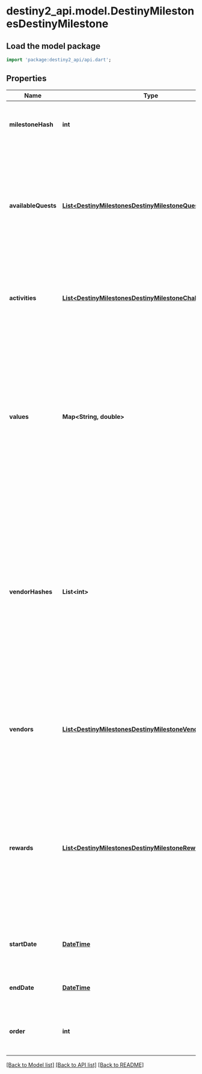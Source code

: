 # destiny2_api.model.DestinyMilestonesDestinyMilestone

## Load the model package
```dart
import 'package:destiny2_api/api.dart';
```

## Properties
Name | Type | Description | Notes
------------ | ------------- | ------------- | -------------
**milestoneHash** | **int** | The unique identifier for the Milestone. Use it to look up the DestinyMilestoneDefinition, so you can combine the other data in this contract with static definition data. | [optional] [default to null]
**availableQuests** | [**List&lt;DestinyMilestonesDestinyMilestoneQuest&gt;**](DestinyMilestonesDestinyMilestoneQuest.md) | Indicates what quests are available for this Milestone. Usually this will be only a single Quest, but some quests have multiple available that you can choose from at any given time. All possible quests for a milestone can be found in the DestinyMilestoneDefinition, but they must be combined with this Live data to determine which one(s) are actually active right now. It is possible for Milestones to not have any quests. | [optional] [default to []]
**activities** | [**List&lt;DestinyMilestonesDestinyMilestoneChallengeActivity&gt;**](DestinyMilestonesDestinyMilestoneChallengeActivity.md) | The currently active Activities in this milestone, when the Milestone is driven by Challenges.  Not all Milestones have Challenges, but when they do this will indicate the Activities and Challenges under those Activities related to this Milestone. | [optional] [default to []]
**values** | **Map&lt;String, double&gt;** | Milestones may have arbitrary key/value pairs associated with them, for data that users will want to know about but that doesn&#39;t fit neatly into any of the common components such as Quests. A good example of this would be - if this existed in Destiny 1 - the number of wins you currently have on your Trials of Osiris ticket. Looking in the DestinyMilestoneDefinition, you can use the string identifier of this dictionary to look up more info about the value, including localized string content for displaying the value. The value in the dictionary is the floating point number. The definition will tell you how to format this number. | [optional] [default to {}]
**vendorHashes** | **List&lt;int&gt;** | A milestone may have one or more active vendors that are \&quot;related\&quot; to it (that provide rewards, or that are the initiators of the Milestone). I already regret this, even as I&#39;m typing it. [I told you I&#39;d regret this] You see, sometimes a milestone may be directly correlated with a set of vendors that provide varying tiers of rewards. The player may not be able to interact with one or more of those vendors. This will return the hashes of the Vendors that the player *can* interact with, allowing you to show their current inventory as rewards or related items to the Milestone or its activities.  Before we even use it, it&#39;s already deprecated! How much of a bummer is that? We need more data. | [optional] [default to []]
**vendors** | [**List&lt;DestinyMilestonesDestinyMilestoneVendor&gt;**](DestinyMilestonesDestinyMilestoneVendor.md) | Replaces vendorHashes, which I knew was going to be trouble the day it walked in the door. This will return not only what Vendors are active and relevant to the activity (in an implied order that you can choose to ignore), but also other data - for example, if the Vendor is featuring a specific item relevant to this event that you should show with them. | [optional] [default to []]
**rewards** | [**List&lt;DestinyMilestonesDestinyMilestoneRewardCategory&gt;**](DestinyMilestonesDestinyMilestoneRewardCategory.md) | If the entity to which this component is attached has known active Rewards for the player, this will detail information about those rewards, keyed by the RewardEntry Hash. (See DestinyMilestoneDefinition for more information about Reward Entries) Note that these rewards are not for the Quests related to the Milestone. Think of these as \&quot;overview/checklist\&quot; rewards that may be provided for Milestones that may provide rewards for performing a variety of tasks that aren&#39;t under a specific Quest. | [optional] [default to []]
**startDate** | [**DateTime**](DateTime.md) | If known, this is the date when the event last began or refreshed. It will only be populated for events with fixed and repeating start and end dates. | [optional] [default to null]
**endDate** | [**DateTime**](DateTime.md) | If known, this is the date when the event will next end or repeat. It will only be populated for events with fixed and repeating start and end dates. | [optional] [default to null]
**order** | **int** | Used for ordering milestones in a display to match how we order them in BNet. May pull from static data, or possibly in the future from dynamic information. | [optional] [default to null]

[[Back to Model list]](../README.md#documentation-for-models) [[Back to API list]](../README.md#documentation-for-api-endpoints) [[Back to README]](../README.md)


